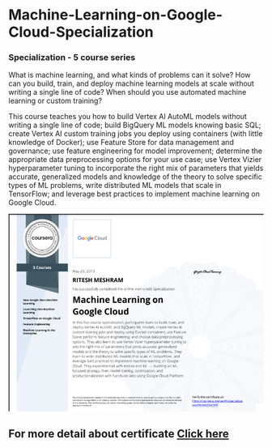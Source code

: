# Machine-Learning-on-Google-Cloud-Specialization


### Specialization - 5 course series
What is machine learning, and what kinds of problems can it solve? How can you build, train, and deploy machine learning models at scale without writing a single line of code?  When should you use automated machine learning or custom training?  

This course teaches you how to build Vertex AI AutoML models without writing a single line of code; build BigQuery ML models knowing basic SQL; create Vertex AI custom training jobs you deploy using containers (with little knowledge of Docker); use Feature Store for data management and governance; use feature engineering for model improvement; determine the appropriate data preprocessing options for your use case; use Vertex Vizier hyperparameter tuning to incorporate the right mix of parameters that yields accurate, generalized models and knowledge of the theory to solve specific types of ML problems, write distributed ML models that scale in TensorFlow; and leverage best practices to implement machine learning on Google Cloud.

<p align="center"><img src="https://github.com/RIT-MESH/Machine-Learning-on-Google-Cloud-Specialization/blob/main/certificate.png?raw=true"alt="Sublime's custom image"/>
 </p>

  ## For more detail about certificate [Click here](https://www.coursera.org/account/accomplishments/specialization/PBFWJVQVC9PF) 


